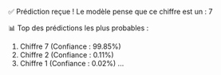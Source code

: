 ✅ Prédiction reçue !
   Le modèle pense que ce chiffre est un : 7

📊 Top des prédictions les plus probables :
   1. Chiffre 7 (Confiance : 99.85%)
   2. Chiffre 2 (Confiance : 0.11%)
   3. Chiffre 1 (Confiance : 0.02%)
   ...